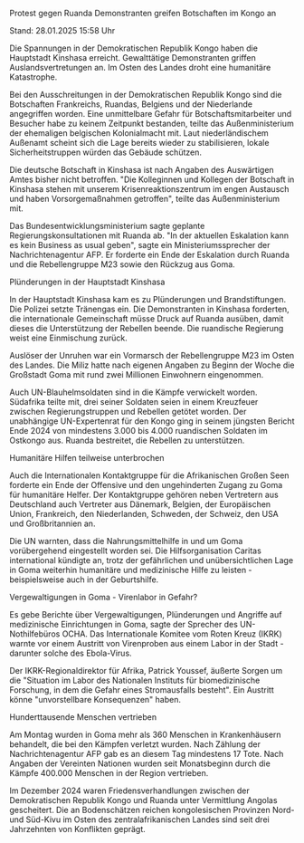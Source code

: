 
Protest gegen Ruanda
Demonstranten greifen Botschaften im Kongo an


Stand: 28.01.2025 15:58 Uhr


Die Spannungen in der Demokratischen Republik Kongo haben die Hauptstadt Kinshasa erreicht. Gewalttätige Demonstranten griffen Auslandsvertretungen an. Im Osten des Landes droht eine humanitäre Katastrophe.



Bei den Ausschreitungen in der Demokratischen Republik Kongo sind die Botschaften Frankreichs, Ruandas, Belgiens und der Niederlande angegriffen worden. Eine unmittelbare Gefahr für Botschaftsmitarbeiter und Besucher habe zu keinem Zeitpunkt bestanden, teilte das Außenministerium der ehemaligen belgischen Kolonialmacht mit. Laut niederländischem Außenamt scheint sich die Lage bereits wieder zu stabilisieren, lokale Sicherheitstruppen würden das Gebäude schützen.


Die deutsche Botschaft in Kinshasa ist nach Angaben des Auswärtigen Amtes bisher nicht betroffen. "Die Kolleginnen und Kollegen der Botschaft in Kinshasa stehen mit unserem Krisenreaktionszentrum im engen Austausch und haben Vorsorgemaßnahmen getroffen", teilte das Außenministerium mit.


Das Bundesentwicklungsministerium sagte geplante Regierungskonsultationen mit Ruanda ab. "In der aktuellen Eskalation kann es kein Business as usual geben", sagte ein Ministeriumssprecher der Nachrichtenagentur AFP. Er forderte ein Ende der Eskalation durch Ruanda und die Rebellengruppe M23 sowie den Rückzug aus Goma.

Plünderungen in der Hauptstadt Kinshasa


In der Hauptstadt Kinshasa kam es zu Plünderungen und Brandstiftungen. Die Polizei setzte Tränengas ein. Die Demonstranten in Kinshasa forderten, die internationale Gemeinschaft müsse Druck auf Ruanda ausüben, damit dieses die Unterstützung der Rebellen beende. Die ruandische Regierung weist eine Einmischung zurück.


Auslöser der Unruhen war ein Vormarsch der Rebellengruppe M23 im Osten des Landes. Die Miliz hatte nach eigenen Angaben zu Beginn der Woche die Großstadt Goma mit rund zwei Millionen Einwohnern eingenommen.


Auch UN-Blauhelmsoldaten sind in die Kämpfe verwickelt worden. Südafrika teilte mit, drei seiner Soldaten seien in einem Kreuzfeuer zwischen Regierungstruppen und Rebellen getötet worden. Der unabhängige UN-Expertenrat für den Kongo ging in seinem jüngsten Bericht Ende 2024 von mindestens 3.000 bis 4.000 ruandischen Soldaten im Ostkongo aus. Ruanda bestreitet, die Rebellen zu unterstützen.

Humanitäre Hilfen teilweise unterbrochen


Auch die Internationalen Kontaktgruppe für die Afrikanischen Großen Seen forderte ein Ende der Offensive und den ungehinderten Zugang zu Goma für humanitäre Helfer. Der Kontaktgruppe gehören neben Vertretern aus Deutschland auch Vertreter aus Dänemark, Belgien, der Europäischen Union, Frankreich, den Niederlanden, Schweden, der Schweiz, den USA und Großbritannien an.


Die UN warnten, dass die Nahrungsmittelhilfe in und um Goma vorübergehend eingestellt worden sei. Die Hilfsorganisation Caritas international kündigte an, trotz der gefährlichen und unübersichtlichen Lage in Goma weiterhin humanitäre und medizinische Hilfe zu leisten - beispielsweise auch in der Geburtshilfe.

Vergewaltigungen in Goma - Virenlabor in Gefahr?


Es gebe Berichte über Vergewaltigungen, Plünderungen und Angriffe auf medizinische Einrichtungen in Goma, sagte der Sprecher des UN-Nothilfebüros OCHA. Das Internationale Komitee vom Roten Kreuz (IKRK) warnte vor einem Austritt von Virenproben aus einem Labor in der Stadt - darunter solche des Ebola-Virus.


Der IKRK-Regionaldirektor für Afrika, Patrick Youssef, äußerte Sorgen um die "Situation im Labor des Nationalen Instituts für biomedizinische Forschung, in dem die Gefahr eines Stromausfalls besteht". Ein Austritt könne "unvorstellbare Konsequenzen" haben.

Hunderttausende Menschen vertrieben


Am Montag wurden in Goma mehr als 360 Menschen in Krankenhäusern behandelt, die bei den Kämpfen verletzt wurden. Nach Zählung der Nachrichtenagentur AFP gab es an diesem Tag mindestens 17 Tote. Nach Angaben der Vereinten Nationen wurden seit Monatsbeginn durch die Kämpfe 400.000 Menschen in der Region vertrieben.


Im Dezember 2024 waren Friedensverhandlungen zwischen der Demokratischen Republik Kongo und Ruanda unter Vermittlung Angolas gescheitert. Die an Bodenschätzen reichen kongolesischen Provinzen Nord- und Süd-Kivu im Osten des zentralafrikanischen Landes sind seit drei Jahrzehnten von Konflikten geprägt.

